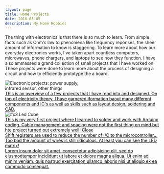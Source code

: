 ```yaml
---
layout: page
title: Home Projects
date: 2016-05-05
description: My Home Hobbies
---
```

<script src="{{ '/assets/js/jquery-3.2.1.min.js' | prepend: site.baseurl | prepend: site.url }}"></script>
<div class="col two">

The thing with electronics is that there is so much to learn. From simple facts such as Ohm's law to phenomena like frequency reponses, the sheer amount of information to know is staggering. To learn more about how our everyday electronics works, I've taken apart countless computers, microwaves, phone chargers, and laptops to see how they function. I have also ammassed a grand collection of small projects that I have worked on. These projects were done to learn more about the process of designing a circuit and how to efficiently prototype the a board. 

</div>
<div class="col one img_row" style="overflow: visible">
<div class="img-hold" >
	<img  class="col three" style="max-width: 289px;" id = "pop1" src="{{ site.baseurl }}/assets/img/all_elec2.jpg" alt="Electronic projects: power supply, infrared sensor, other things" title="electronics overview"/>
<div class="pop popnomore " id="popId1"><a style="color: black; overflow: visible;" href="#">This is an overview of a few projects that I have read into and designed. On top of electricity theory, I have garnered iformation baout many different components and IC's as well as skills such as layout design, soldering and CAD.</a></div>
</div>
</div>

<!-- <div class=""> -->
<div class="img_row">
    <div class="img-hold col one"   >
    <img class="col three" id="pop2" src="{{ site.baseurl }}/assets/img/test1.jpg" alt="#x3 Led Cube" title="3x3 Led Cube"/> 
    <div class="pop popnomore " id="popId2" ><a style="color: black; overflow: visible;" href="#">This is my very first project where I learned to solder and work with Arduino coding. Cable management and spacing were not the first thing on mind but hte project turned out extremely well!  Close</a></div>
    </div>
        <div class="img-hold col one"  >
    <img class="col three" id="pop3" src="{{ site.baseurl }}/assets/img/test2.jpg" alt="" title="example image"/> 
    <div class="pop popnomore "  id="popId3"><a style="color: black; overflow: visible;" href="#">Shift registers are used to reduce the number of I/O to the microcontroller... Too bad the amount of wires is still ridiculous. At least you can see the LED matrix!</a></div>
    </div>
    <div class="img-hold col one"  >
    <img class="col three" id="pop4" src="{{ site.baseurl }}/assets/img/diagram.jpg" alt="" title="example image"/> 
    <div class="pop popnomore " id="popId4"><a style="color: black; overflow: visible;" href="#">Lorem ipsum dolor sit amet, consectetur adipisicing elit, sed do eiusmodtempor incididunt ut labore et dolore magna aliqua. Ut enim ad minim veniam,
    quis nostrud exercitation ullamco laboris nisi ut aliquip ex ea commodo
    consequat. </a></div>
    </div>


</div>



<br/><br/><br/>

<script type="text/javascript">
   $('#pop1').click(function (e) {
 e.preventDefault();

$('#popId1').removeClass('popnomore')
 });

  $('.pop a').click(function (e) {
 e.preventDefault();
$('.pop').addClass('popnomore')
 });


$('#pop2').click(function (e) {
 e.preventDefault();

$('#popId2').removeClass('popnomore')
 });

  $('.pop a').click(function (e) {
 e.preventDefault();
$('.pop').addClass('popnomore')
 });


  $('#pop3').click(function (e) {
 e.preventDefault();

$('#popId3').removeClass('popnomore')
 });

  $('.pop a').click(function (e) {
 e.preventDefault();
$('.pop').addClass('popnomore')
 });

  $('#pop4').click(function (e) {
 e.preventDefault();

$('#popId4').removeClass('popnomore')
 });

  $('.pop a').click(function (e) {
 e.preventDefault();
$('.pop').addClass('popnomore')
 });
</script>